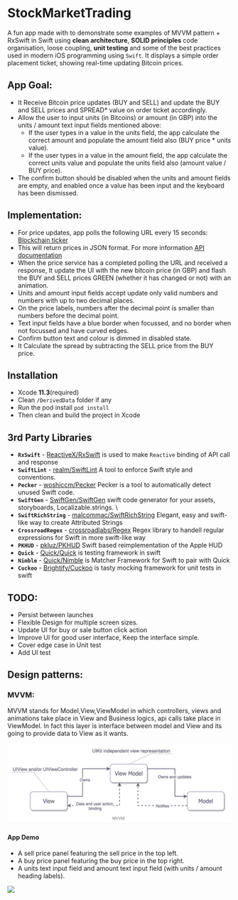 # StockMarketTrading
A fun app made with to demonstrate some examples of MVVM pattern + RxSwift in Swift using **clean architecture**, **SOLID principles** code organisation, loose coupling, **unit testing** and some of the best practices used in modern iOS programming using `Swift`. It displays a simple order placement ticket, showing real-time updating Bitcoin prices.

## App Goal:
 - It Receive Bitcoin price updates (BUY and SELL) and update the BUY and SELL prices and SPREAD*  value on order ticket accordingly.
 - Allow the user to input units (in Bitcoins) or amount (in GBP) into the units / amount text input fields mentioned above:
    - If the user types in a value in the units field, the app calculate the correct amount and populate the amount field also (BUY price * units value).
    - If the user types in a value in the amount field, the app calculate the correct units value and populate the units field also (amount value / BUY price).
- The confirm button should be disabled when the units and amount fields are empty, and enabled once a value has been input and the keyboard has been dismissed.

## Implementation:
 - For price updates, app polls the following URL every 15 seconds: [Blockchain ticker](https://blockchain.info/ticker) 
 - This will return prices in JSON format. For more information [API documentation](https://www.blockchain.com/en/api)
 - When the price service has a completed polling the URL and received a response, It update the UI with the new bitcoin price (in GBP) and flash the BUY and SELL prices GREEN (whether it has changed or not) with an animation.
 - Units and amount input fields accept update only valid numbers and numbers with up to two decimal places.
 - On the price labels, numbers after the decimal point is smaller than numbers before the decimal point.
 - Text input fields have a blue border when focussed, and no border when not focussed and have curved edges.
 - Confirm button text and colour is dimmed in disabled state.
 - It Calculate the spread by subtracting the SELL price from the BUY price.

## Installation

- Xcode **11.3**(required)
- Clean `/DerivedData` folder if any
- Run the pod install `pod install`
- Then clean and build the project in Xcode

## 3rd Party Libraries
- **`RxSwift`** - [ReactiveX/RxSwift](https://github.com/ReactiveX/RxSwift) is  used to make `Reactive` binding of API call and response
- **`SwiftLint`** - [realm/SwiftLint](https://github.com/realm/SwiftLint) A tool to enforce Swift style and conventions. 
- **`Pecker`** - [woshiccm/Pecker](https://github.com/woshiccm/Pecker) Pecker is a tool to automatically detect unused Swift code.
- **`SwiftGen`** - [SwiftGen/SwiftGen](https://github.com/SwiftGen/SwiftGen) swift code generator for your assets, storyboards, Localizable.strings. \
- **`SwiftRichString`** - [malcommac/SwiftRichString](https://github.com/malcommac/SwiftRichString) Elegant, easy and swift-like way to create Attributed Strings
- **`CrossroadRegex`** - [crossroadlabs/Regex](https://github.com/crossroadlabs/Regex) Regex library to handell regular expressions for Swift in more swift-like way
- **`PKHUD`** - [pkluz/PKHUD](https://github.com/pkluz/PKHUD) Swift based reimplementation of the Apple HUD
- **`Quick`** - [Quick/Quick](https://github.com/Quick/Quick) is testing framework in swift
- **`Nimble`** - [Quick/Nimble](https://github.com/Quick/Nimble) is Matcher Framework for Swift to pair with Quick
- **`Cuckoo`** - [Brightify/Cuckoo](https://github.com/Brightify/Cuckoo) is tasty mocking framework for unit tests in swift

 ## TODO:
 - Persist between launches
 - Flexible Design for multiple screen sizes.
 - Update UI for buy or sale button click action
 - Improve UI for good user interface, Keep the interface simple.
 - Cover edge case in Unit test
 - Add UI test

## Design patterns:
### MVVM:
MVVM stands for Model,View,ViewModel in which controllers, views and animations take place in View and Business logics, api calls take place in ViewModel. In fact this layer is interface between model and View and its going to provide data to View as it wants. 

![Alt text](/ScreenShots/MVVM.jpeg?raw=true)
 
#### App Demo
 - A sell price panel featuring the sell price in the top left.
 - A buy price panel featuring the buy price in the top right.
 - A units text input field and amount text input field (with units / amount heading labels).

 ![](/ScreenShots/StockMarketTrading.gif "")
  

 
 
